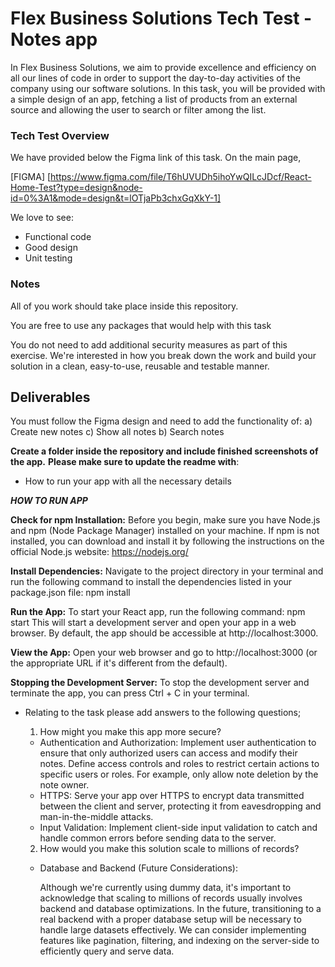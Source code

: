 # Flex Business Solutions Tech Test - Notes app

In Flex Business Solutions, we aim to provide excellence and efficiency on all our lines of code in order to support the day-to-day activities of the company using our software solutions. In this task, you will be provided with a simple design of an app, fetching a list of products from an external source and allowing the user to search or filter among the list.

### Tech Test Overview

We have provided below the Figma link of this task. On the main page,

[FIGMA] [https://www.figma.com/file/T6hUVUDh5ihoYwQILcJDcf/React-Home-Test?type=design&node-id=0%3A1&mode=design&t=lOTjaPb3chxGqXkY-1]

We love to see:

- Functional code
- Good design
- Unit testing

### Notes

All of you work should take place inside this repository.

You are free to use any packages that would help with this task

You do not need to add additional security measures as part of this exercise.
We're interested in how you break down the work and build your solution in a clean, easy-to-use, reusable and testable manner.

## Deliverables

You must follow the Figma design and need to add the functionality of:
a) Create new notes
c) Show all notes
b) Search notes

**Create a folder inside the repository and include finished screenshots of the app.**
**Please make sure to update the readme with**:

- How to run your app with all the necessary details

**_HOW TO RUN APP_**

**Check for npm Installation:**
Before you begin, make sure you have Node.js and npm (Node Package Manager) installed on your machine.
If npm is not installed, you can download and install it by following the instructions on the official Node.js website: https://nodejs.org/

**Install Dependencies:**
Navigate to the project directory in your terminal and run the following command to install the dependencies listed in your package.json file:
npm install

**Run the App:**
To start your React app, run the following command:
npm start
This will start a development server and open your app in a web browser. By default, the app should be accessible at http://localhost:3000.

**View the App:**
Open your web browser and go to http://localhost:3000 (or the appropriate URL if it's different from the default).

**Stopping the Development Server:**
To stop the development server and terminate the app, you can press Ctrl + C in your terminal.

- Relating to the task please add answers to the following questions;

  1. How might you make this app more secure?

  - Authentication and Authorization:
    Implement user authentication to ensure that only authorized users can access and modify their notes.
    Define access controls and roles to restrict certain actions to specific users or roles. For example, only allow note deletion by the note owner.
  - HTTPS:
    Serve your app over HTTPS to encrypt data transmitted between the client and server, protecting it from eavesdropping and man-in-the-middle attacks.
  - Input Validation:
    Implement client-side input validation to catch and handle common errors before sending data to the server.

  2. How would you make this solution scale to millions of records?

  - Database and Backend (Future Considerations):

    Although we're currently using dummy data, it's important to acknowledge that scaling to millions of records usually involves backend and database optimizations.
    In the future, transitioning to a real backend with a proper database setup will be necessary to handle large datasets effectively. We can consider implementing features like pagination, filtering, and indexing on the server-side to efficiently query and serve data.
